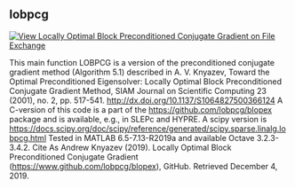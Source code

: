 lobpcg
-------
[![View Locally Optimal Block Preconditioned Conjugate Gradient on File Exchange](https://www.mathworks.com/matlabcentral/images/matlab-file-exchange.svg)](https://www.mathworks.com/matlabcentral/fileexchange/48-locally-optimal-block-preconditioned-conjugate-gradient)

This main function LOBPCG is a version of the preconditioned conjugate gradient method (Algorithm 5.1) described in A. V. Knyazev, Toward the Optimal Preconditioned Eigensolver: Locally Optimal Block Preconditioned Conjugate Gradient Method, SIAM Journal on Scientific Computing 23 (2001), no. 2, pp. 517-541. http://dx.doi.org/10.1137/S1064827500366124
A C-version of this code is a part of the https://github.com/lobpcg/blopex
package and is available, e.g., in SLEPc and HYPRE. A scipy version is https://docs.scipy.org/doc/scipy/reference/generated/scipy.sparse.linalg.lobpcg.html
Tested in MATLAB 6.5-7.13-R2019a and available Octave 3.2.3-3.4.2.
Cite As
Andrew Knyazev (2019). Locally Optimal Block Preconditioned Conjugate Gradient (https://www.github.com/lobpcg/blopex), GitHub. Retrieved December 4, 2019.